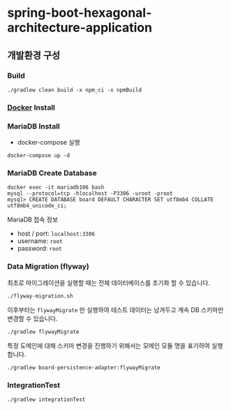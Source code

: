 # spring-boot-hexagonal-architecture-application

## 개발환경 구성

### Build

```
./gradlew clean build -x npm_ci -x npmBuild
```

### [Docker](https://www.docker.com/get-started) Install

### MariaDB Install

* docker-compose 실행

```
docker-compose up -d
```

### MariaDB Create Database

```
docker exec -it mariadb106 bash
mysql --protocol=tcp -hlocalhost -P3306 -uroot -proot
mysql> CREATE DATABASE board DEFAULT CHARACTER SET utf8mb4 COLLATE utf8mb4_unicode_ci;
```

MariaDB 접속 정보

* host / port: `localhost:3306`
* username: `root`
* password: `root`

### Data Migration (flyway)

최초로 마이그레이션을 실행할 때는 전체 데이터베이스를 초기화 할 수 있습니다.

```
./flyway-migration.sh
```

이후부터는 `flywayMigrate` 만 실행하여 테스트 데이터는 남겨두고 계속 DB 스키마만 변경할 수 있습니다.

```
./gradlew flywayMigrate
```

특정 도메인에 대해 스키마 변경을 진행하기 위해서는 모메인 모듈 명을 표기하여 실행합니다.

```
./gradlew board-persistence-adapter:flywayMigrate
```

### IntegrationTest

```
./gradlew integrationTest
```
